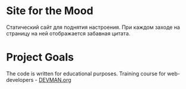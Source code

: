# Site for the Mood

Статический сайт для поднятия настроения. При каждом заходе на страницу на ней отображается забавная цитата.

# Project Goals

The code is written for educational purposes. Training course for web-developers - [DEVMAN.org](https://devman.org)
